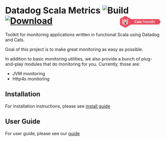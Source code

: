 # Datadog Scala Metrics ![Build](https://github.com/avast/datadog4s/workflows/Build/badge.svg?branch=master) [![Download](https://img.shields.io/maven-central/v/io.github.datadog4s/datadog4s-api_2.13)](https://search.maven.org/search?q=g:io.github.datadog4s%20datadog4s) <img height="40" src="https://github.com/typelevel/cats/raw/main/docs/src/main/resources/microsite/img/cats-badge-tiny.png" align="right"/>

Toolkit for monitoring applications written in functional Scala using Datadog and Cats.

Goal of this project is to make great monitoring as easy as possible. 

In addition to basic monitoring utilities, we also provide a bunch of plug-and-play modules that do monitoring for you. Currently, those are:
-   JVM monitoring
-   Http4s monitoring

## Installation
For installation instructions, please see [install guide](https://avast.github.io/datadog4s/install.html)

## User Guide
For user guide, please see our [guide](https://avast.github.io/datadog4s/userguide.html)